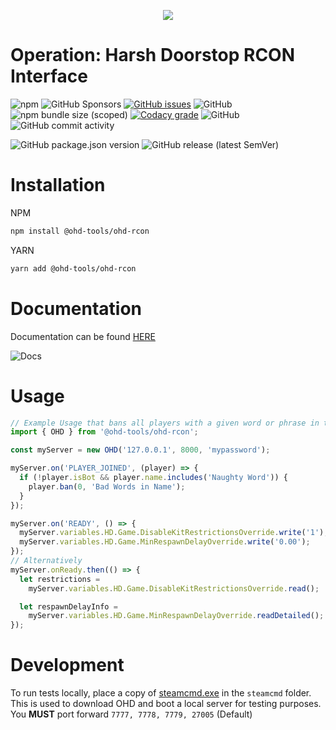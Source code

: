 <p align="center">
  <img src="https://github.com/afocommunity/OHD-RCON/raw/main/.github/assets/logo.png" />
</p>

# Operation: Harsh Doorstop RCON Interface

![npm](https://img.shields.io/npm/dw/@ohd-tools/ohd-rcon) ![GitHub Sponsors](https://img.shields.io/github/sponsors/bombitmanbomb) [![GitHub issues](https://img.shields.io/github/issues/afocommunity/ohd-rcon)](https://github.com/afocommunity/OHD-RCON/issues) ![GitHub](https://img.shields.io/badge/license-MIT-brightgreen) ![npm bundle size (scoped)](https://img.shields.io/bundlephobia/minzip/@ohd-tools/ohd-rcon) [![Codacy grade](https://img.shields.io/codacy/grade/bc777618c71e42fb87caae1c0c970327?logo=codacy)](https://www.codacy.com/gh/afocommunity/OHD-RCON/dashboard?utm_source=github.com&utm_medium=referral&utm_content=afocommunity/OHD-RCON&utm_campaign=Badge_Grade) ![GitHub](https://img.shields.io/badge/node->=16.0.0-brightgreen) ![GitHub commit activity](https://img.shields.io/github/commit-activity/m/afocommunity/ohd-rcon)

![GitHub package.json version](https://img.shields.io/github/package-json/v/afocommunity/ohd-rcon) ![GitHub release (latest SemVer)](https://img.shields.io/github/v/release/afocommunity/ohd-rcon)

# Installation

NPM

```bash
npm install @ohd-tools/ohd-rcon
```

YARN

```bash
yarn add @ohd-tools/ohd-rcon
```

# Documentation

Documentation can be found [HERE](https://ohd-tools.github.io/OHD-RCON/)

![Docs](https://img.shields.io/website?down_color=red&down_message=offline&up_color=brightgreen&up_message=online&url=https%3A%2F%2Fafocommunity.github.io%2FOHD-RCON%2Fmodules.html)

# Usage

```ts
// Example Usage that bans all players with a given word or phrase in their name.
import { OHD } from '@ohd-tools/ohd-rcon';

const myServer = new OHD('127.0.0.1', 8000, 'mypassword');

myServer.on('PLAYER_JOINED', (player) => {
  if (!player.isBot && player.name.includes('Naughty Word')) {
    player.ban(0, 'Bad Words in Name');
  }
});

myServer.on('READY', () => {
  myServer.variables.HD.Game.DisableKitRestrictionsOverride.write('1');
  myServer.variables.HD.Game.MinRespawnDelayOverride.write('0.00');
});
// Alternatively
myServer.onReady.then(() => {
  let restrictions =
    myServer.variables.HD.Game.DisableKitRestrictionsOverride.read();

  let respawnDelayInfo =
    myServer.variables.HD.Game.MinRespawnDelayOverride.readDetailed();
});
```

# Development

To run tests locally, place a copy of [steamcmd.exe](https://developer.valvesoftware.com/wiki/SteamCMD#Windows) in the `steamcmd` folder.
This is used to download OHD and boot a local server for testing purposes. You **MUST** port forward `7777, 7778, 7779, 27005` (Default)
